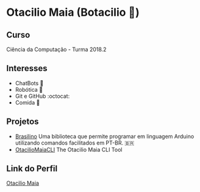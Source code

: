 # Otacilio Maia (Botacilio :robot:)

## Curso

Ciência da Computação - Turma 2018.2

## Interesses

- ChatBots :robot:
- Robótica :robot:
- Git e GitHub :octocat:
- Comida :pizza:

## Projetos

- [Brasilino](https://github.com/OtacilioN/Brasilino) Uma biblioteca que permite programar em linguagem Arduino utilizando comandos facilitados em PT-BR. 🇧🇷
- [OtacilioMaiaCLI](https://github.com/OtacilioN/OtacilioMaia) The Otacilio Maia CLI Tool

## Link do Perfil

[Otacilio Maia](https://github.com/OtacilioN)
